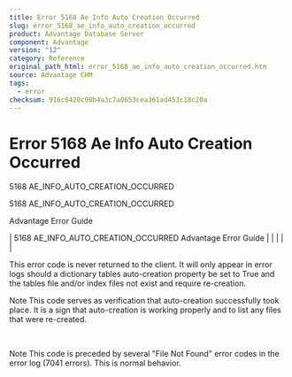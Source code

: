 ```yaml
---
title: Error 5168 Ae Info Auto Creation Occurred
slug: error_5168_ae_info_auto_creation_occurred
product: Advantage Database Server
component: Advantage
version: "12"
category: Reference
original_path_html: error_5168_ae_info_auto_creation_occurred.htm
source: Advantage CHM
tags:
  - error
checksum: 916c0420c90b4a3c7a0653cea361ad453c18c20a
---
```


# Error 5168 Ae Info Auto Creation Occurred

5168 AE\_INFO\_AUTO\_CREATION\_OCCURRED

5168 AE\_INFO\_AUTO\_CREATION\_OCCURRED

Advantage Error Guide

| 5168 AE\_INFO\_AUTO\_CREATION\_OCCURRED  Advantage Error Guide |  |  |  |  |

This error code is never returned to the client. It will only appear in error logs should a dictionary tables auto-creation property be set to True and the tables file and/or index files not exist and require re-creation.

Note This code serves as verification that auto-creation successfully took place. It is a sign that auto-creation is working properly and to list any files that were re-created.

 

Note This code is preceded by several "File Not Found" error codes in the error log (7041 errors). This is normal behavior.
